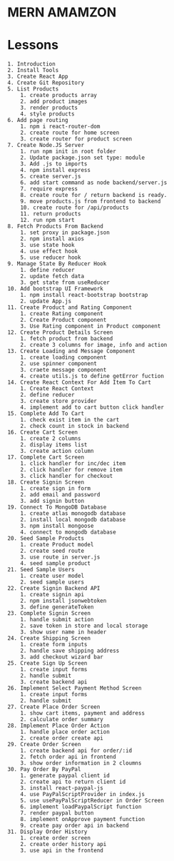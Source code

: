 # MERN AMAMZON

# Lessons

    1. Introduction
    2. Install Tools
    3. Create React App
    4. Create Git Repository
    5. List Products
        1. create products array
        2. add product images
        3. render products
        4. style products
    6. Add page routing
        1. npm i react-router-dom
        2. create route for home screen
        3. create router for product screen
    7. Create Node.JS Server
        1. run npm init in root folder
        2. Update package.json set type: module
        3. Add .js to imports
        4. npm install express
        5. create server.js
        6. add start command as node backend/server.js
        7. require express
        8. create route for / return backend is ready.
        9. move products.js from frontend to backend
        10. create route for /api/products
        11. return products
        12. run npm start
    8. Fetch Products From Backend
        1. set proxy in package.json
        2. npm install axios
        3. use state hook
        4. use effect hook
        5. use reducer hook
    9. Manage State By Reducer Hook
        1. define reducer
        2. update fetch data
        3. get state from useReducer
    10. Add bootstrap UI Framework
        1. npm install react-bootstrap bootstrap
        2. update App.js
    11. Create Product and Rating Component
        1. create Rating component
        2. Create Product component
        3. Use Rating component in Product component
    12. Create Product Details Screen
        1. fetch product from backend
        2. create 3 columns for image, info and action
    13. Create Loading and Message Component
        1. create loading component
        2. use spinner component
        3. craete message component
        4. create utils.js to define getError fuction
    14. Create React Context For Add Item To Cart
        1. Create React Context
        2. define reducer
        3. create store provider
        4. implement add to cart button click handler
    15. Complete Add To Cart
        1. check exist item in the cart
        2. check count in stock in backend
    16. Create Cart Screen
        1. create 2 columns
        2. display items list
        3. create action column
    17. Complete Cart Screen
        1. click handler for inc/dec item
        2. click handler for remove item
        3. click handler for checkout
    18. Create Signin Screen
        1. create sign in form
        2. add email and password
        3. add signin button
    19. Connect To MongoDB Database
        1. create atlas monogodb database
        2. install local mongodb database
        3. npm install mongoose
        4. connect to mongodb database
    20. Seed Sample Products
        1. create Product model
        2. create seed route
        3. use route in server.js
        4. seed sample product
    21. Seed Sample Users
        1. create user model
        2. seed sample users
    22. Create Signin Backend API
        1. create signin api
        2. npm install jsonwebtoken
        3. define generateToken
    23. Complete Signin Screen
        1. handle submit action
        2. save token in store and local storage
        3. show user name in header
    24. Create Shipping Screen
        1. create form inputs
        2. handle save shipping address
        3. add checkout wizard bar
    25. Create Sign Up Screen
        1. create input forms
        2. handle submit
        3. create backend api
    26. Implement Select Payment Method Screen
        1. create input forms
        2. handle submit
    27. Create Place Order Screen
        1. show cart items, payment and address
        2. calculate order summary
    28. Implement Place Order Action
        1. handle place order action
        2. create order create api
    29. Create Order Screen
        1. create backend api for order/:id
        2. fetch order api in frontend
        3. show order information in 2 cloumns
    30. Pay Order By PayPal
        1. generate paypal client id
        2. create api to return client id
        3. install react-paypal-js
        4. use PayPalScriptProvider in index.js
        5. use usePayPalScriptReducer in Order Screen
        6. implement loadPaypalScript function
        7. render paypal button
        8. implement onApprove payment function
        9. create pay order api in backend
    31. Display Order History
        1. create order screen
        2. create order history api
        3. use api in the frontend
